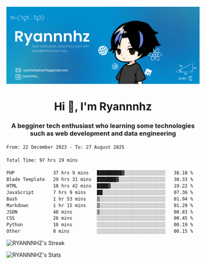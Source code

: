 ![Banner Tech](RYANNNHZ_20250628_124553_0000.png)

<h1 align="center">Hi 👋, I'm Ryannnhz</h1>
<h3 align="center">A begginer tech enthusiast who learning some technologies such as web development and data engineering</h3>


<!--START_SECTION:waka-->

```txt
From: 22 December 2023 - To: 27 August 2025

Total Time: 97 hrs 19 mins

PHP              37 hrs 9 mins   █████████▓░░░░░░░░░░░░░░░   38.18 %
Blade Template   29 hrs 31 mins  ███████▓░░░░░░░░░░░░░░░░░   30.33 %
HTML             18 hrs 42 mins  ████▓░░░░░░░░░░░░░░░░░░░░   19.22 %
JavaScript       7 hrs 9 mins    ██░░░░░░░░░░░░░░░░░░░░░░░   07.36 %
Bash             1 hr 53 mins    ▒░░░░░░░░░░░░░░░░░░░░░░░░   01.94 %
Markdown         1 hr 15 mins    ▒░░░░░░░░░░░░░░░░░░░░░░░░   01.29 %
JSON             48 mins         ▒░░░░░░░░░░░░░░░░░░░░░░░░   00.83 %
CSS              26 mins         ░░░░░░░░░░░░░░░░░░░░░░░░░   00.45 %
Python           10 mins         ░░░░░░░░░░░░░░░░░░░░░░░░░   00.19 %
Other            8 mins          ░░░░░░░░░░░░░░░░░░░░░░░░░   00.15 %
```

<!--END_SECTION:waka-->

![RYANNNHZ's Streak](https://github-readme-streak-stats.herokuapp.com/?user=RYANNNHZ&theme=react&hide_border=true)

![RYANNNHZ's Stats](https://github-readme-stats.vercel.app/api?username=RYANNNHZ&theme=react&show_icons=true&hide_border=true&count_private=true)